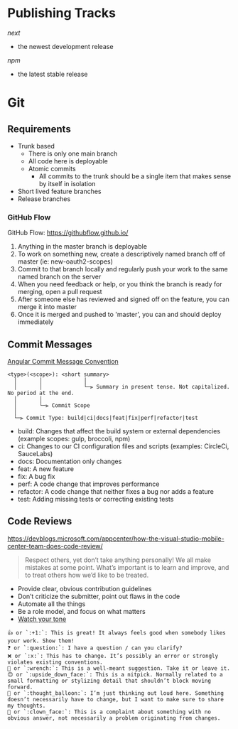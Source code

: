 # Publishing Tracks

*next* 
- the newest development release

*npm*
- the latest stable release

# Git

## Requirements

- Trunk based
  - There is only one main branch
  - All code here is deployable
  - Atomic commits
    - All commits to the trunk should be a single item that makes sense by itself in isolation
- Short lived feature branches
- Release branches

### GitHub Flow

GitHub Flow: https://githubflow.github.io/

1. Anything in the master branch is deployable
2. To work on something new, create a descriptively named branch off of master (ie: new-oauth2-scopes)
3. Commit to that branch locally and regularly push your work to the same named branch on the server
4. When you need feedback or help, or you think the branch is ready for merging, open a pull request
5. After someone else has reviewed and signed off on the feature, you can merge it into master
6. Once it is merged and pushed to 'master', you can and should deploy immediately

## Commit Messages

[Angular Commit Message Convention](https://github.com/angular/angular/blob/master/CONTRIBUTING.md#-commit-message-format)

```
<type>(<scope>): <short summary>
  │       │             │
  │       │             └─⫸ Summary in present tense. Not capitalized. No period at the end.
  │       │
  │       └─⫸ Commit Scope
  │
  └─⫸ Commit Type: build|ci|docs|feat|fix|perf|refactor|test
```

- build: Changes that affect the build system or external dependencies (example scopes: gulp, broccoli, npm)
- ci: Changes to our CI configuration files and scripts (examples: CircleCi, SauceLabs)
- docs: Documentation only changes
- feat: A new feature
- fix: A bug fix
- perf: A code change that improves performance
- refactor: A code change that neither fixes a bug nor adds a feature
- test: Adding missing tests or correcting existing tests

## Code Reviews

https://devblogs.microsoft.com/appcenter/how-the-visual-studio-mobile-center-team-does-code-review/

>Respect others, yet don’t take anything personally! We all make mistakes at some point. What’s important is to learn and improve, and to treat others how we’d like to be treated.

- Provide clear, obvious contribution guidelines
- Don’t criticize the submitter, point out flaws in the code
- Automate all the things
- Be a role model, and focus on what matters
- [Watch your tone](https://devblogs.microsoft.com/appcenter/how-the-visual-studio-mobile-center-team-does-code-review/#watch-your-tone)

```
👍 or `:+1:`: This is great! It always feels good when somebody likes your work. Show them!
❓ or `:question:`: I have a question / can you clarify?
❌ or `:x:`: This has to change. It’s possibly an error or strongly violates existing conventions.
🔧 or `:wrench:`: This is a well-meant suggestion. Take it or leave it.
🙃 or `:upside_down_face:`: This is a nitpick. Normally related to a small formatting or stylizing detail that shouldn’t block moving forward.
💭 or `:thought_balloon:`: I’m just thinking out loud here. Something doesn’t necessarily have to change, but I want to make sure to share my thoughts.
🤡 or `:clown_face:`: This is a complaint about something with no obvious answer, not necessarily a problem originating from changes.
```
